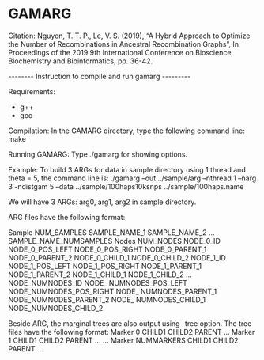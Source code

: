 # GAMARG
Citation:
Nguyen, T. T. P., Le, V. S. (2019), “A Hybrid Approach to Optimize the Number of Recombinations in Ancestral Recombination Graphs”, In Proceedings of the 2019 9th International Conference on Bioscience, Biochemistry and Bioinformatics, pp. 36-42.

-------- Instruction to compile and run gamarg ---------

Requirements:
-	g++
-	gcc

Compilation:
In the GAMARG directory, type the following command line:
make

Running GAMARG:
Type ./gamarg for showing options.

Example:
To build 3 ARGs for data in sample directory using 1 thread and theta = 5, the command line is:
./gamarg –out ../sample/arg –nthread 1 –narg 3 -ndistgam 5 –data ../sample/100haps10ksnps ../sample/100haps.name

We will have 3 ARGs: arg0, arg1, arg2 in sample directory.

ARG files have the following format:

Sample NUM_SAMPLES
SAMPLE_NAME_1	SAMPLE_NAME_2	… 	SAMPLE_NAME_NUMSAMPLES
Nodes NUM_NODES
NODE_0_ID	NODE_0_POS_LEFT	NODE_0_POS_RIGHT	NODE_0_PARENT_1	NODE_0_PARENT_2	NODE_0_CHILD_1	NODE_0_CHILD_2
NODE_1_ID	NODE_1_POS_LEFT	NODE_1_POS_RIGHT	NODE_1_PARENT_1	NODE_1_PARENT_2	NODE_1_CHILD_1	NODE_1_CHILD_2
…
NODE_NUMNODES_ID	NODE_ NUMNODES_POS_LEFT	NODE_NUMNODES_POS_RIGHT	NODE_ NUMNODES_PARENT_1	NODE_NUMNODES_PARENT_2	NODE_ NUMNODES_CHILD_1	NODE_NUMNODES_CHILD_2

Beside ARG, the marginal trees are also output using -tree option. The tree files have the following format:
Marker 0
CHILD1 CHILD2 PARENT
...
Marker 1
CHILD1 CHILD2 PARENT
...
...
Marker NUMMARKERS
CHILD1 CHILD2 PARENT
...
